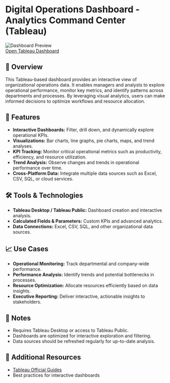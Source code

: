 # Digital Operations Dashboard - Analytics Command Center (Tableau)
![Dashboard Preview](https://github.com/user-attachments/assets/c6999f19-9950-4402-b10e-4a9428de056a)  
[Open Tableau Dashboard](https://public.tableau.com/app/profile/sahar.yacoov/viz/DigitalOperationsDashboard-AnalyticsCommandCenter/Dashboard1?publish=yes)

## 🧠 Overview
This Tableau-based dashboard provides an interactive view of organizational operations data. It enables managers and analysts to explore operational performance, monitor key metrics, and identify patterns across departments and processes. By leveraging visual analytics, users can make informed decisions to optimize workflows and resource allocation.

## 🔧 Features
- **Interactive Dashboards:** Filter, drill down, and dynamically explore operational KPIs.  
- **Visualizations:** Bar charts, line graphs, pie charts, maps, and trend analyses.  
- **KPI Tracking:** Monitor critical operational metrics such as productivity, efficiency, and resource utilization.  
- **Trend Analysis:** Observe changes and trends in operational performance over time.  
- **Cross-Platform Data:** Integrate multiple data sources such as Excel, CSV, SQL, or cloud services.

## 🛠 Tools & Technologies
- **Tableau Desktop / Tableau Public:** Dashboard creation and interactive analysis.  
- **Calculated Fields & Parameters:** Custom KPIs and advanced analytics.  
- **Data Connections:** Excel, CSV, SQL, and other organizational data sources.

## 📈 Use Cases
- **Operational Monitoring:** Track departmental and company-wide performance.  
- **Performance Analysis:** Identify trends and potential bottlenecks in processes.  
- **Resource Optimization:** Allocate resources efficiently based on data insights.  
- **Executive Reporting:** Deliver interactive, actionable insights to stakeholders.

## 📌 Notes
- Requires Tableau Desktop or access to Tableau Public.  
- Dashboards are optimized for interactive exploration and filtering.  
- Data sources should be refreshed regularly for up-to-date analysis.


## 🔗 Additional Resources
- [Tableau Official Guides](https://www.tableau.com/learn/guides)  
- Best practices for interactive dashboards


